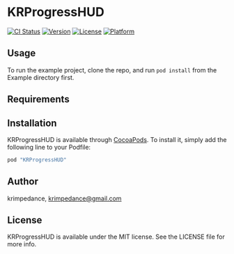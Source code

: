 # KRProgressHUD

[![CI Status](http://img.shields.io/travis/krimpedance/KRProgressHUD.svg?style=flat)](https://travis-ci.org/krimpedance/KRProgressHUD)
[![Version](https://img.shields.io/cocoapods/v/KRProgressHUD.svg?style=flat)](http://cocoapods.org/pods/KRProgressHUD)
[![License](https://img.shields.io/cocoapods/l/KRProgressHUD.svg?style=flat)](http://cocoapods.org/pods/KRProgressHUD)
[![Platform](https://img.shields.io/cocoapods/p/KRProgressHUD.svg?style=flat)](http://cocoapods.org/pods/KRProgressHUD)

## Usage

To run the example project, clone the repo, and run `pod install` from the Example directory first.

## Requirements

## Installation

KRProgressHUD is available through [CocoaPods](http://cocoapods.org). To install
it, simply add the following line to your Podfile:

```ruby
pod "KRProgressHUD"
```

## Author

krimpedance, krimpedance@gmail.com

## License

KRProgressHUD is available under the MIT license. See the LICENSE file for more info.
